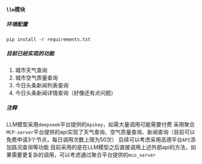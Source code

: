 #### ```llm```模块
##### 环境配置
```pip install -r requirements.txt```
##### 目前已经实现的功能
1. 城市天气查询
2. 城市空气质量查询
3. 今日头条新闻列表查询
4. 今日头条新闻详情查询（好像还有点问题）
##### 注释
LLM模型采用```deepseek```平台提供的```Apikey```，如需大量调用可能需要付费
采用聚合```MCP-server```平台提供的api实现了天气查询、空气质量查询、新闻查询（目前可以免费申请3个节点，每日调用次数上限为50次）
后续可以考虑采用高德平台```API```添加路况查询等功能
目前采用的是在LLM模型之后直接调用上述外部api的方法，如果需要更复杂的调用，可以考虑通过聚合平台提供的```mco_server```